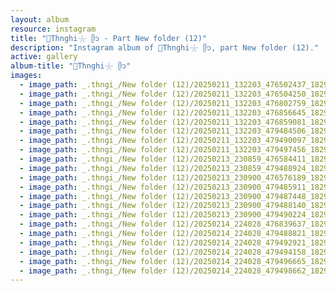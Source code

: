 ```yaml
---
layout: album
resource: instagram
title: "🐚Thnghi𓇼 ᥫ᭡ - Part New folder (12)"
description: "Instagram album of 🐚Thnghi𓇼 ᥫ᭡, part New folder (12)."
active: gallery
album-title: "🐚Thnghi𓇼 ᥫ᭡"
images:
  - image_path: _.thngi_/New folder (12)/20250211_132203_476502437_18295460383233157_4978590047307318420_n.jpg
  - image_path: _.thngi_/New folder (12)/20250211_132203_476504250_18295460401233157_8839025833587476939_n.jpg
  - image_path: _.thngi_/New folder (12)/20250211_132203_476802759_18295460440233157_4494534615674847198_n.jpg
  - image_path: _.thngi_/New folder (12)/20250211_132203_476856645_18295460392233157_2707067377283322374_n.jpg
  - image_path: _.thngi_/New folder (12)/20250211_132203_476859081_18295460413233157_5606283307107606574_n.jpg
  - image_path: _.thngi_/New folder (12)/20250211_132203_479484506_18295460431233157_9178395876673494207_n.jpg
  - image_path: _.thngi_/New folder (12)/20250211_132203_479490097_18295460422233157_7846527962045511456_n.jpg
  - image_path: _.thngi_/New folder (12)/20250211_132203_479497456_18295460374233157_3635768481644897870_n.jpg
  - image_path: _.thngi_/New folder (12)/20250213_230859_476584411_18295733767233157_6061738290649637746_n.jpg
  - image_path: _.thngi_/New folder (12)/20250213_230859_479488924_18295733827233157_8279117971125444082_n.jpg
  - image_path: _.thngi_/New folder (12)/20250213_230900_476576189_18295733854233157_5575941851262814854_n.jpg
  - image_path: _.thngi_/New folder (12)/20250213_230900_479485911_18295733845233157_5745123980325811339_n.jpg
  - image_path: _.thngi_/New folder (12)/20250213_230900_479487448_18295733809233157_8717644284145428472_n.jpg
  - image_path: _.thngi_/New folder (12)/20250213_230900_479488140_18295733836233157_2223925652346932055_n.jpg
  - image_path: _.thngi_/New folder (12)/20250213_230900_479490224_18295733818233157_6739448471485384960_n.jpg
  - image_path: _.thngi_/New folder (12)/20250214_224028_476839637_18295854298233157_4145100237782610784_n.jpg
  - image_path: _.thngi_/New folder (12)/20250214_224028_479488821_18295854280233157_339736864782057402_n.jpg
  - image_path: _.thngi_/New folder (12)/20250214_224028_479492921_18295854271233157_4161163535655143148_n.jpg
  - image_path: _.thngi_/New folder (12)/20250214_224028_479494158_18295854244233157_4229161530512585063_n.jpg
  - image_path: _.thngi_/New folder (12)/20250214_224028_479496665_18295854310233157_1504132882341977555_n.jpg
  - image_path: _.thngi_/New folder (12)/20250214_224028_479498662_18295854262233157_5820270200285920826_n.jpg
---
```


